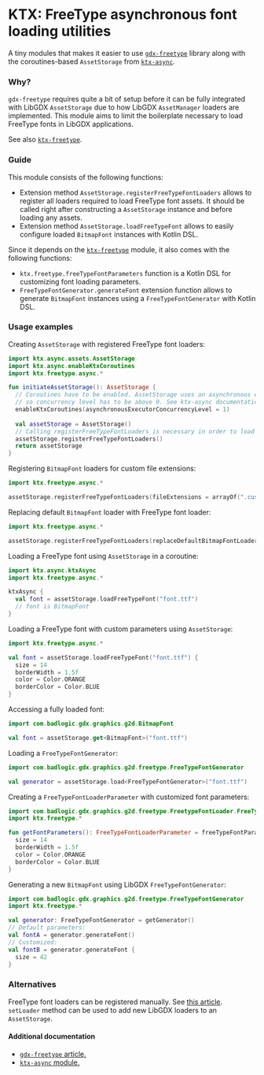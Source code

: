 # KTX: FreeType asynchronous font loading utilities

A tiny modules that makes it easier to use [`gdx-freetype`](https://github.com/libgdx/libgdx/wiki/Gdx-freetype) library
along with the coroutines-based `AssetStorage` from [`ktx-async`](../async).

### Why?

`gdx-freetype` requires quite a bit of setup before it can be fully integrated with LibGDX `AssetStorage` due to how
LibGDX `AssetManager` loaders are implemented. This module aims to limit the boilerplate necessary to load FreeType
fonts in LibGDX applications.

See also [`ktx-freetype`](../freetype).

### Guide

This module consists of the following functions:

* Extension method `AssetStorage.registerFreeTypeFontLoaders` allows to register all loaders required to load FreeType
font assets. It should be called right after constructing a `AssetStorage` instance and before loading any assets.
* Extension method `AssetStorage.loadFreeTypeFont` allows to easily configure loaded `BitmapFont` instances with Kotlin
DSL.

Since it depends on the [`ktx-freetype`](../freetype) module, it also comes with the following functions:

* `ktx.freetype.freeTypeFontParameters` function is a Kotlin DSL for customizing font loading parameters.
* `FreeTypeFontGenerator.generateFont` extension function allows to generate `BitmapFont` instances using a
`FreeTypeFontGenerator` with Kotlin DSL.

### Usage examples

Creating `AssetStorage` with registered FreeType font loaders:

```kotlin
import ktx.async.assets.AssetStorage
import ktx.async.enableKtxCoroutines
import ktx.freetype.async.*

fun initiateAssetStorage(): AssetStorage {
  // Coroutines have to be enabled. AssetStorage uses an asynchronous executor,
  // so concurrency level has to be above 0. See ktx-async documentation.
  enableKtxCoroutines(asynchronousExecutorConcurrencyLevel = 1)
  
  val assetStorage = AssetStorage()
  // Calling registerFreeTypeFontLoaders is necessary in order to load TTF/OTF files.
  assetStorage.registerFreeTypeFontLoaders()
  return assetStorage
}
```

Registering `BitmapFont` loaders for custom file extensions:

```kotlin
import ktx.freetype.async.*

assetStorage.registerFreeTypeFontLoaders(fileExtensions = arrayOf(".custom"))
```

Replacing default `BitmapFont` loader with FreeType font loader:

```kotlin
import ktx.freetype.async.*

assetStorage.registerFreeTypeFontLoaders(replaceDefaultBitmapFontLoader = true)
```

Loading a FreeType font using `AssetStorage` in a coroutine:

```kotlin
import ktx.async.ktxAsync
import ktx.freetype.async.*

ktxAsync {
  val font = assetStorage.loadFreeTypeFont("font.ttf")
  // font is BitmapFont
}
```

Loading a FreeType font with custom parameters using `AssetStorage`:

```kotlin
import ktx.freetype.async.*

val font = assetStorage.loadFreeTypeFont("font.ttf") {
  size = 14
  borderWidth = 1.5f
  color = Color.ORANGE
  borderColor = Color.BLUE
}
```

Accessing a fully loaded font:

```kotlin
import com.badlogic.gdx.graphics.g2d.BitmapFont

val font = assetStorage.get<BitmapFont>("font.ttf")
```

Loading a `FreeTypeFontGenerator`:

```kotlin
import com.badlogic.gdx.graphics.g2d.freetype.FreeTypeFontGenerator

val generator = assetStorage.load<FreeTypeFontGenerator>("font.ttf")
```

Creating a `FreeTypeFontLoaderParameter` with customized font parameters:

```kotlin
import com.badlogic.gdx.graphics.g2d.freetype.FreetypeFontLoader.FreeTypeFontLoaderParameter
import ktx.freetype.*

fun getFontParameters(): FreeTypeFontLoaderParameter = freeTypeFontParameters("font.ttf") {
  size = 14
  borderWidth = 1.5f
  color = Color.ORANGE
  borderColor = Color.BLUE
}
```

Generating a new `BitmapFont` using LibGDX `FreeTypeFontGenerator`:

```kotlin
import com.badlogic.gdx.graphics.g2d.freetype.FreeTypeFontGenerator
import ktx.freetype.*

val generator: FreeTypeFontGenerator = getGenerator()
// Default parameters:
val fontA = generator.generateFont()
// Customized:
val fontB = generator.generateFont {
  size = 42
}
```

### Alternatives

FreeType font loaders can be registered manually. See
[this article](https://github.com/libgdx/libgdx/wiki/Managing-your-assets#loading-a-ttf-using-the-assethandler).
`setLoader` method can be used to add new LibGDX loaders to an `AssetStorage`.

#### Additional documentation

- [`gdx-freetype` article.](https://github.com/libgdx/libgdx/wiki/Gdx-freetype)
- [`ktx-async` module.](../async)
